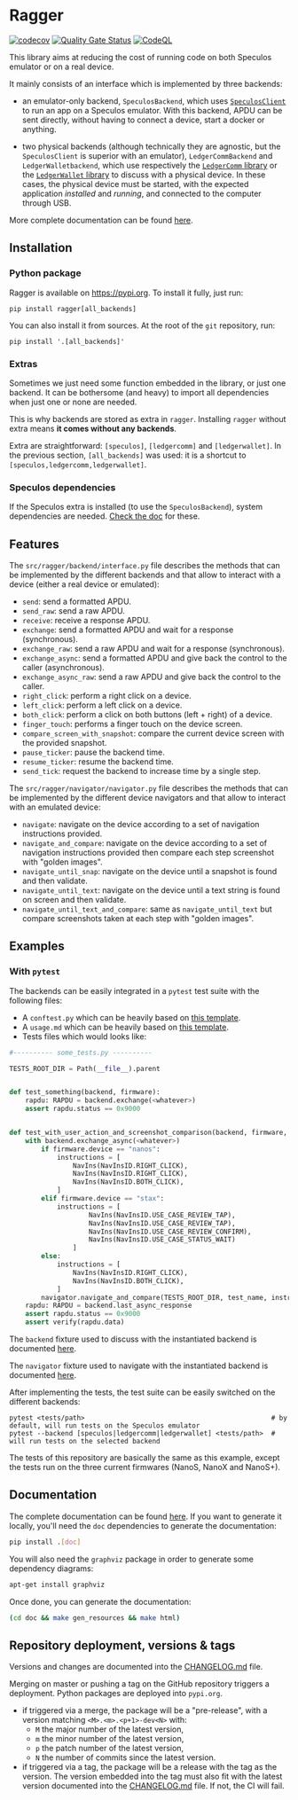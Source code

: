 # Ragger

[![codecov](https://codecov.io/gh/LedgerHQ/ragger/branch/master/graph/badge.svg)](https://codecov.io/gh/LedgerHQ/ragger)
[![Quality Gate Status](https://sonarcloud.io/api/project_badges/measure?project=LedgerHQ_ragger&metric=alert_status)](https://sonarcloud.io/summary/new_code?id=LedgerHQ_ragger)
[![CodeQL](https://github.com/LedgerHQ/ragger/actions/workflows/codeql-analysis.yml/badge.svg)](https://github.com/LedgerHQ/ragger/actions/workflows/codeql-analysis.yml)


This library aims at reducing the cost of running code on both Speculos emulator
or on a real device.

It mainly consists of an interface which is implemented by three backends:

- an emulator-only backend, `SpeculosBackend`, which uses
  [`SpeculosClient`](https://github.com/LedgerHQ/speculos/blob/master/speculos/client.py)
  to run an app on a Speculos emulator. With this backend, APDU can be sent directly,
  without having to connect a device, start a docker or anything.

- two physical backends (although technically they are agnostic, but the
  `SpeculosClient` is superior with an emulator), `LedgerCommBackend` and
  `LedgerWalletbackend`, which use respectively the
  [`LedgerComm` library](https://github.com/LedgerHQ/ledgercomm) or the
  [`LedgerWallet` library](https://github.com/LedgerHQ/ledgerctl/) to discuss
  with a physical device. In these cases, the physical device must be started,
  with the expected application *installed* and *running*, and connected to the
  computer through USB.


More complete documentation can be found [here](https://ledgerhq.github.io/ragger/).


## Installation

### Python package

Ragger is available on https://pypi.org. To install it fully, just run:

```
pip install ragger[all_backends]
```

You can also install it from sources. At the root of the `git` repository, run:

```
pip install '.[all_backends]'
```

### Extras

Sometimes we just need some function embedded in the library, or just one backend. It can be
bothersome (and heavy) to import all dependencies when just one or none are needed.

This is why backends are stored as extra in `ragger`. Installing `ragger` without extra means **it
comes without any backends**.

Extra are straightforward: `[speculos]`, `[ledgercomm]` and `[ledgerwallet]`. In the previous
section, `[all_backends]` was used: it is a shortcut to `[speculos,ledgercomm,ledgerwallet]`.

### Speculos dependencies

If the Speculos extra is installed (to use the `SpeculosBackend`), system dependencies are needed.
[Check the doc](https://speculos.ledger.com/installation/build.html) for these.

## Features

The `src/ragger/backend/interface.py` file describes the methods that can be implemented by the
different backends and that allow to interact with a device (either a real device or emulated):

* `send`: send a formatted APDU.
* `send_raw`: send a raw APDU.
* `receive`: receive a response APDU.
* `exchange`: send a formatted APDU and wait for a response (synchronous).
* `exchange_raw`: send a raw APDU and wait for a response (synchronous).
* `exchange_async`: send a formatted APDU and give back the control to the caller (asynchronous).
* `exchange_async_raw`: send a raw APDU and give back the control to the caller.
* `right_click`: perform a right click on a device.
* `left_click`: perform a left click on a device.
* `both_click`: perform a click on both buttons (left + right) of a device.
* `finger_touch`: performs a finger touch on the device screen.
* `compare_screen_with_snapshot`: compare the current device screen with the provided snapshot.
* `pause_ticker`: pause the backend time.
* `resume_ticker`: resume the backend time.
* `send_tick`: request the backend to increase time by a single step.

The `src/ragger/navigator/navigator.py` file describes the methods that can be implemented by the
different device navigators and that allow to interact with an emulated device:
* `navigate`: navigate on the device according to a set of navigation instructions provided.
* `navigate_and_compare`: navigate on the device according to a set of navigation instructions
  provided then compare each step screenshot with "golden images".
* `navigate_until_snap`: navigate on the device until a snapshot is found and then validate.
* `navigate_until_text`: navigate on the device until a text string is found on screen and then
  validate.
* `navigate_until_text_and_compare`: same as `navigate_until_text` but compare screenshots taken at
  each step with "golden images".

## Examples
### With `pytest`

The backends can be easily integrated in a `pytest` test suite with the following files:

* A `conftest.py` which can be heavily based on [this template](template/conftest.py).
* A `usage.md` which can be heavily based on [this template](template/usage.md).
* Tests files which would looks like:

```python
#---------- some_tests.py ----------

TESTS_ROOT_DIR = Path(__file__).parent


def test_something(backend, firmware):
    rapdu: RAPDU = backend.exchange(<whatever>)
    assert rapdu.status == 0x9000


def test_with_user_action_and_screenshot_comparison(backend, firmware, navigator, test_name):
    with backend.exchange_async(<whatever>)
        if firmware.device == "nanos":
            instructions = [
                NavIns(NavInsID.RIGHT_CLICK),
                NavIns(NavInsID.RIGHT_CLICK),
                NavIns(NavInsID.BOTH_CLICK),
            ]
        elif firmware.device == "stax":
            instructions = [
                    NavIns(NavInsID.USE_CASE_REVIEW_TAP),
                    NavIns(NavInsID.USE_CASE_REVIEW_TAP),
                    NavIns(NavInsID.USE_CASE_REVIEW_CONFIRM),
                    NavIns(NavInsID.USE_CASE_STATUS_WAIT)
                ]
        else:
            instructions = [
                NavIns(NavInsID.RIGHT_CLICK),
                NavIns(NavInsID.BOTH_CLICK),
            ]
        navigator.navigate_and_compare(TESTS_ROOT_DIR, test_name, instructions)
    rapdu: RAPDU = backend.last_async_response
    assert rapdu.status == 0x9000
    assert verify(rapdu.data)
```

The `backend` fixture used to discuss with the instantiated backend is documented
[here](src/ragger/backend/interface.py).

The `navigator` fixture used to navigate with the instantiated backend is documented
[here](src/ragger/navigator/navigator.py).

After implementing the tests, the test suite can be easily switched on the different backends:

```
pytest <tests/path>                                               # by default, will run tests on the Speculos emulator
pytest --backend [speculos|ledgercomm|ledgerwallet] <tests/path>  # will run tests on the selected backend
```

The tests of this repository are basically the same as this example, except
the tests run on the three current firmwares (NanoS, NanoX and NanoS+).

## Documentation

The complete documentation can be found [here](https://ledgerhq.github.io/ragger/).
If you want to generate it locally, you'll need the `doc` dependencies to
generate the documentation:

```bash
pip install .[doc]
```

You will also need the `graphviz` package in order to generate some dependency
diagrams:

```bash
apt-get install graphviz
```

Once done, you can generate the documentation:

```bash
(cd doc && make gen_resources && make html)
```

## Repository deployment, versions & tags

Versions and changes are documented into the [CHANGELOG.md](CHANGELOG.MD) file.

Merging on master or pushing a tag on the GitHub repository triggers a deployment. Python packages
are deployed into `pypi.org`.

- if triggered via a merge, the package will be a "pre-release", with a version matching
  `<M>.<m>.<p+1>-dev<N>` with:
  - `M` the major number of the latest version,
  - `m` the minor number of the latest version,
  - `p` the patch number of the latest version,
  - `N` the number of commits since the latest version.
- if triggered via a tag, the package will be a release with the tag as the version.
  The version embedded into the tag must also fit with the latest version documented into the
  [CHANGELOG.md](CHANGELOG.MD) file. If not, the CI will fail.
